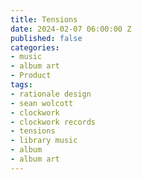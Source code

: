 ```yaml
---
title: Tensions
date: 2024-02-07 06:00:00 Z
published: false
categories:
- music
- album art
- Product
tags:
- rationale design
- sean wolcott
- clockwork
- clockwork records
- tensions
- library music
- album
- album art
---
```


